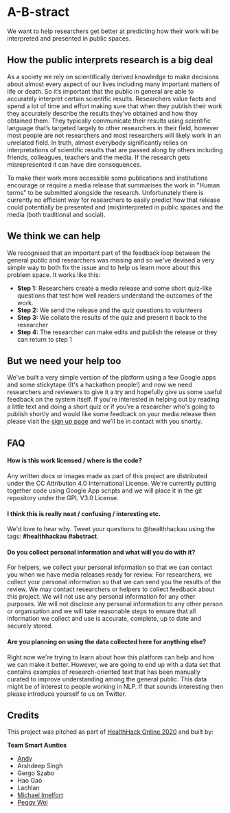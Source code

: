 # A-B-stract
We want to help researchers get better at predicting how their work will be interpreted and presented in public spaces.

## How the public interprets research is a big deal
As a society we rely on scientifically derived knowledge to make decisions about almost every aspect of our lives including many important matters of life or death. So it’s important that the public in general are able to accurately interpret certain scientific results. Researchers value facts and spend a lot of time and effort making sure that when they publish their work they accurately describe the results they’ve obtained and how they obtained them. They typically communicate their results using scientific language that’s targeted largely to other researchers in their field, however most people are not researchers and most researchers will likely work in an unrelated field. In truth, almost everybody significantly relies on interpretations of scientific results that are passed along by others including friends, colleagues, teachers and the media. If the research gets misrepresented it can have dire consequences.

To make their work more accessible some publications and institutions encourage or require a media release that summarises the work in "Human terms" to be submitted alongside the research. Unfortunately there is currently no efficient way for researchers to easily predict how that release could potentially be presented and (mis)interpreted in public spaces and the media (both traditional and social).

## We think we can help

We recognised that an important part of the feedback loop between the general public and researchers was missing and so we've devised a very simple way to both fix the issue and to help us learn more about this problem space. It works like this:

- **Step 1:** Researchers create a media release and some short quiz-like questions that test how well readers understand the outcomes of the work.
- **Step 2:** We send the release and the quiz questions to volunteers
- **Step 3:** We collate the results of the quiz and present it back to the researcher
- **Step 4:** The researcher can make edits and publish the release or they can return to step 1

## But we need your help too

We've built a very simple version of the platform using a few Google apps and some stickytape (It's a hackathon people!) and now we need researchers and reviewers to give it a try and hopefully give us some useful feedback on the system itself. If you're interested in helping out by reading a little text and doing a short quiz or if you're a researcher who's going to publish shortly and would like some feedback on your media release then please visit the [sign up page](https://forms.gle/PKhY9nJE1CTWStYk9) and we'll be in contact with you shortly.

## FAQ

#### How is this work licensed / where is the code?

Any written docs or images made as part of this project are distributed under the CC Attribution 4.0 International License. We're currently putting together code using Google App scripts and we will place it in the git repository under the GPL V3.0 License.

#### I think this is really neat / confusing / interesting etc.

We'd love to hear why. Tweet your questions to @healthhackau using the tags: **#healthhackau** **#abstract**.

#### Do you collect personal information and what will you do with it?

For helpers, we collect your personal information so that we can contact you when we have media releases ready for review. For researchers, we collect your personal information so that we can send you the results of the review. We may contact researchers or helpers to collect feedback about this project. We will not use any personal information for any other purposes. We will not disclose any personal information to any other person or organisation and we will take reasonable steps to ensure that all information we collect and use is accurate, complete, up to date and securely stored.

#### Are you planning on using the data collected here for anything else?

Right now we're trying to learn about how this platform can help and how we can make it better. However, we are going to end up with a data set that contains examples of research-oriented text that has been manually curated to improve understanding among the general public. This data might be of interest to people working in NLP. If that sounds interesting then please introduce yourself to us on Twitter.

## Credits

This project was pitched as part of [HealthHack Online 2020](https://www.healthhack.com.au/online-2020-problems/#ab-stract) and built by:

**Team Smart Aunties**

- [Andy](https://andyluu.com/)
- Arshdeep Singh
- Gergo Szabo
- Hao Gao
- Lachlan
- [Michael Imelfort](https://www.linkedin.com/in/michael-imelfort-0aa22119/)
- [Peggy Wei](https://www.linkedin.com/in/peggywei/)
